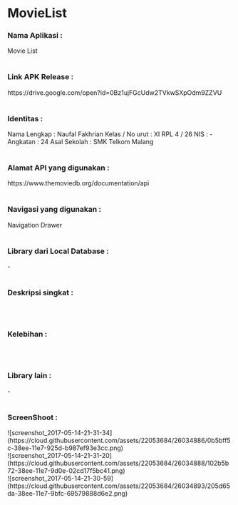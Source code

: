 # MovieList

<h3>Nama Aplikasi :  </h3>
Movie List
<br><br>
<h3>Link APK Release : </h3>
https://drive.google.com/open?id=0Bz1ujFGcUdw2TVkwSXpOdm9ZZVU
<br><br>
<h3>Identitas : </h3>
Nama Lengkap : Naufal Fakhrian
Kelas / No urut : XI RPL 4 / 26
NIS : -
Angkatan : 24
Asal Sekolah : SMK Telkom Malang
<br><br>
<h3>Alamat API yang digunakan : </h3>
https://www.themoviedb.org/documentation/api
<br><br>
<h3>Navigasi yang digunakan :</h3>
Navigation Drawer
<br><br>
<h3>Library dari Local Database :</h3>
-
<br><br>
<h3>Deskripsi singkat :</h3>

<br><br>
<h3>Kelebihan :</h3>

<br><br>
<h3>Library lain :</h3>
-
<br><br>
<h3>ScreenShoot :</h3>
![screenshot_2017-05-14-21-31-34](https://cloud.githubusercontent.com/assets/22053684/26034886/0b5bff5c-38ee-11e7-925d-b987ef93e3cc.png)<br>
![screenshot_2017-05-14-21-31-20](https://cloud.githubusercontent.com/assets/22053684/26034888/102b5b72-38ee-11e7-9d0e-02cd17f5bc41.png)<br>
![screenshot_2017-05-14-21-30-59](https://cloud.githubusercontent.com/assets/22053684/26034893/205d65da-38ee-11e7-9bfc-69579888d6e2.png)

<br>
